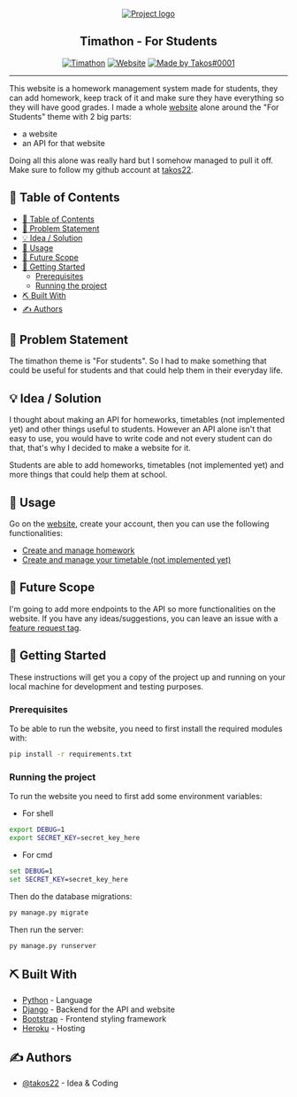 <p align="center">
  <a href="" rel="noopener">
 <img src="https://cdn.discordapp.com/attachments/534693705442131988/738457979665252362/bannerbig.png" alt="Project logo"></a>
</p>
<h2 align="center">Timathon - For Students</h2>

<div align="center">

[![Timathon](https://img.shields.io/badge/Timathon-For%20Students-blue.svg)](https://twtcodejam.net/)
[![Website](https://img.shields.io/badge/Website-Up-brightgreen.svg)](https://for-students-takos.herokuapp.com/)
[![Made by Takos#0001](https://img.shields.io/badge/Made%20by-Takos-20e0ff.svg)](https://github.com/takos22/)

</div>

---

This website is a homework management system made for students, 
they can add homework, keep track of it and make sure they have 
 everything so they will have good grades. I made a 
whole [website](https://for-students-takos.herokuapp.com/) alone 
around the "For Students" theme with 2 big parts:

- a website
- an API for that website

Doing all this alone was really hard but I somehow managed to pull it off.
Make sure to follow my github account at [takos22](https://github.com/takos22). 

## 📝 Table of Contents

- [📝 Table of Contents](#-table-of-contents)
- [🧐 Problem Statement <a name = "problem_statement"></a>](#-problem-statement-)
- [💡 Idea / Solution <a name = "idea"></a>](#-idea--solution-)
- [🎈 Usage <a name="usage"></a>](#-usage-)
- [🚀 Future Scope <a name = "future_scope"></a>](#-future-scope-)
- [🏁 Getting Started <a name = "getting_started"></a>](#-getting-started-)
  - [Prerequisites <a name = "prerequisites"></a>](#prerequisites-)
  - [Running the project <a name = "running"></a>](#running-the-project-)
- [⛏️ Built With <a name = "tech_stack"></a>](#️-built-with-)
- [✍️ Authors <a name = "authors"></a>](#️-authors-)

## 🧐 Problem Statement <a name = "problem_statement"></a>

The timathon theme is "For students". So I had to make something that could be useful for students and that could help them in their everyday life.

## 💡 Idea / Solution <a name = "idea"></a>

I thought about making an API for homeworks, timetables (not implemented yet) and other things useful to students. However an API alone isn't that easy to use, you would have to write code and not every student can do that, that's why I decided to make a website for it.

Students are able to add homeworks, timetables (not implemented yet) and more things that could help them at school.

## 🎈 Usage <a name="usage"></a>

Go on the [website](https://for-students-takos.herokuapp.com/), create your account, then you can use the following functionalities:

- [Create and manage homework](https://for-students-takos.herokuapp.com/homework/)
- [Create and manage your timetable (not implemented yet)](#)

## 🚀 Future Scope <a name = "future_scope"></a>

I'm going to add more endpoints to the API so more functionalities on the website. If you have any ideas/suggestions, you can leave an issue with a [feature request tag](https://github.com/takos22/timathon2-for-students/labels/feature%20request).

## 🏁 Getting Started <a name = "getting_started"></a>

These instructions will get you a copy of the project up and running on your local machine for development and testing purposes.

### Prerequisites <a name = "prerequisites"></a>

To be able to run the website, you need to first install the required modules with:

```sh
pip install -r requirements.txt
```

### Running the project <a name = "running"></a>

To run the website you need to first add some environment variables:

- For shell

```sh
export DEBUG=1
export SECRET_KEY=secret_key_here
```

- For cmd

```cmd
set DEBUG=1
set SECRET_KEY=secret_key_here
```

Then do the database migrations:

```sh
py manage.py migrate
```

Then run the server:

```sh
py manage.py runserver
```

## ⛏️ Built With <a name = "tech_stack"></a>

- [Python](https://python.org/) - Language
- [Django](https://www.djangoproject.com/) - Backend for the API and website
- [Bootstrap](https://getbootstrap.com/) - Frontend styling framework
- [Heroku](https://www.heroku.com/) - Hosting

## ✍️ Authors <a name = "authors"></a>

- [@takos22](https://github.com/takos22) - Idea & Coding
